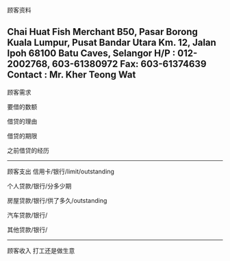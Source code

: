 顾客资料


Chai Huat Fish Merchant B50, Pasar Borong Kuala Lumpur, Pusat Bandar Utara Km. 12, Jalan Ipoh 68100 Batu Caves, Selangor H/P : 012-2002768, 603-61380972 Fax: 603-61374639 Contact : Mr. Kher Teong Wat
-----------------
顾客需求


要借的数额

借贷的理由

借贷的期限

之前借贷的经历


--------------
顾客支出
信用卡/银行/limit/outstanding


个人贷款/银行/分多少期

房屋贷款/银行/供了多久/outstanding

汽车贷款/银行/


其他贷款/银行/

-----------
顾客收入
打工还是做生意

